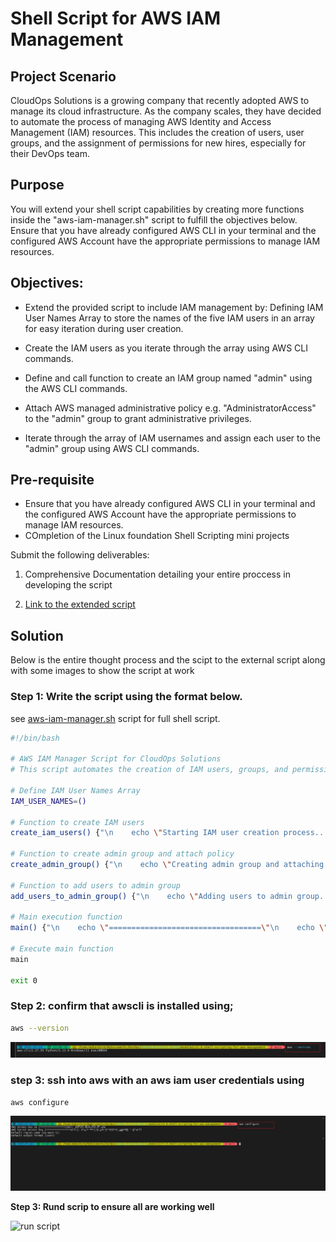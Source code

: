 #  Shell Script for AWS IAM Management

## Project Scenario

CloudOps Solutions is a growing company that recently adopted AWS to manage its cloud infrastructure. As the company scales, they have decided to automate the process of managing AWS Identity and Access Management (IAM) resources. This includes the creation of users, user groups, and the assignment of permissions for new hires, especially for their DevOps team.

## Purpose

You will extend your shell script capabilities by creating more functions inside the "aws-iam-manager.sh" script to fulfill the objectives below. Ensure that you have already configured AWS CLI in your terminal and the configured AWS Account have the appropriate permissions to manage IAM resources.

## Objectives:
- Extend the provided script to include IAM management by:  Defining IAM User Names Array to store the names of the five IAM users in an array for easy iteration during user creation.  

- Create the IAM users as you iterate through the array using AWS CLI commands.  

- Define and call function to create an IAM group named "admin" using the AWS CLI commands.  

- Attach AWS managed administrative policy e.g. "AdministratorAccess" to the "admin" group to grant administrative privileges.  

- Iterate through the array of IAM usernames and assign each user to the "admin" group using AWS CLI commands.

## Pre-requisite

- Ensure that you have already configured AWS CLI in your terminal and the configured AWS Account have the appropriate permissions to manage IAM resources.
- COmpletion of the Linux foundation Shell Scripting mini projects

Submit the following deliverables:

1. Comprehensive Documentation detailing your entire proccess in developing the script

2. [Link to the extended script](aw-iam-manager.sh)


## Solution

Below is the entire thought process and the scipt to the external script along with some images to show the script at work

### Step 1: Write the script using the format below. 
see [aws-iam-manager.sh](aw-iam-manager.sh) script for full shell script.

```bash
#!/bin/bash

# AWS IAM Manager Script for CloudOps Solutions
# This script automates the creation of IAM users, groups, and permissions

# Define IAM User Names Array
IAM_USER_NAMES=()

# Function to create IAM users
create_iam_users() {"\n    echo \"Starting IAM user creation process...\"\n    echo \"-------------------------------------\"\n    \n    echo \"---Write the loop to create the IAM users here---\"\n    \n    echo \"------------------------------------\"\n    echo \"IAM user creation process completed.\"\n    echo \"\"\n"}

# Function to create admin group and attach policy
create_admin_group() {"\n    echo \"Creating admin group and attaching policy...\"\n    echo \"--------------------------------------------\"\n    \n    # Check if group already exists\n    aws iam get-group --group-name \"admin\" >/dev/null 2>&1\n    echo \"---Write this part to create the admin group---\"\n    \n    # Attach AdministratorAccess policy\n    echo \"Attaching AdministratorAccess policy...\"\n    echo \"---Write the AWS CLI command to attach the policy here---\"\n        \n    if [ $? -eq 0 ]; then\n        echo \"Success: AdministratorAccess policy attached\"\n    else\n        echo \"Error: Failed to attach AdministratorAccess policy\"\n    fi\n    \n    echo \"----------------------------------\"\n    echo \"\"\n"}

# Function to add users to admin group
add_users_to_admin_group() {"\n    echo \"Adding users to admin group...\"\n    echo \"------------------------------\"\n    \n    echo \"---Write the loop to handle users addition to the admin group here---\"\n    \n    echo \"----------------------------------------\"\n    echo \"User group assignment process completed.\"\n    echo \"\"\n"}

# Main execution function
main() {"\n    echo \"==================================\"\n    echo \" AWS IAM Management Script\"\n    echo \"==================================\"\n    echo \"\"\n    \n    # Verify AWS CLI is installed and configured\n    if ! command -v aws &> /dev/null; then\n        echo \"Error: AWS CLI is not installed. Please install and configure it first.\"\n        exit 1\n    fi\n    \n    # Execute the functions\n    create_iam_users\n    create_admin_group\n    add_users_to_admin_group\n    \n    echo \"==================================\"\n    echo \" AWS IAM Management Completed\"\n    echo \"==================================\"\n"}

# Execute main function
main

exit 0
```
### Step 2: confirm that awscli is installed using;

```bash
aws --version
```

![alt text](image-1.png)

### step 3: ssh into aws with an aws iam user credentials using

```bash
aws configure
```

![alt text](image.png)

**Step 3: Rund scrip to ensure all are working well**

![run script]()
